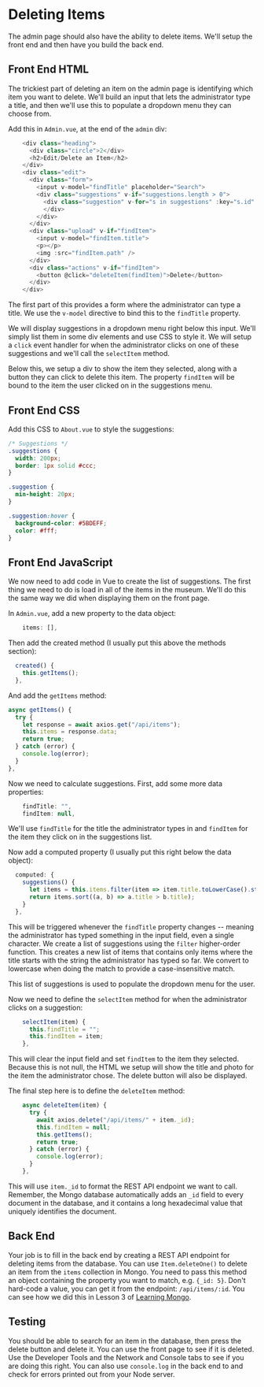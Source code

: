 # Deleting Items

The admin page should also have the ability to delete items. We'll setup the
front end and then have you build the back end.

## Front End HTML

The trickiest part of deleting an item on the admin page is identifying which
item you want to delete. We'll build an input that lets the administrator type a
title, and then we'll use this to populate a dropdown menu they can choose from.

Add this in `Admin.vue`, at the end of the `admin` div:

```javascript
    <div class="heading">
      <div class="circle">2</div>
      <h2>Edit/Delete an Item</h2>
    </div>
    <div class="edit">
      <div class="form">
        <input v-model="findTitle" placeholder="Search">
        <div class="suggestions" v-if="suggestions.length > 0">
          <div class="suggestion" v-for="s in suggestions" :key="s.id" @click="selectItem(s)">{{s.title}}
          </div>
        </div>
      </div>
      <div class="upload" v-if="findItem">
        <input v-model="findItem.title">
        <p></p>
        <img :src="findItem.path" />
      </div>
      <div class="actions" v-if="findItem">
        <button @click="deleteItem(findItem)">Delete</button>
      </div>
    </div>
```

The first part of this provides a form where the administrator can type a title.
We use the `v-model` directive to bind this to the `findTitle` property.

We will display suggestions in a dropdown menu right below this input. We'll
simply list them in some div elements and use CSS to style it. We will setup a
`click` event handler for when the administrator clicks on one of these
suggestions and we'll call the `selectItem` method.

Below this, we setup a div to show the item they selected, along with a button
they can click to delete this item. The property `findItem` will be bound to the
item the user clicked on in the suggestions menu.

## Front End CSS

Add this CSS to `About.vue` to style the suggestions:

```css
/* Suggestions */
.suggestions {
  width: 200px;
  border: 1px solid #ccc;
}

.suggestion {
  min-height: 20px;
}

.suggestion:hover {
  background-color: #5BDEFF;
  color: #fff;
}
```

## Front End JavaScript

We now need to add code in Vue to create the list of suggestions. The first
thing we need to do is load in all of the items in the museum. We'll do this the
same way we did when displaying them on the front page.

In `Admin.vue`, add a new property to the data object:

```javascript
    items: [],
```

Then add the created method (I usually put this above the methods section):

```javascript
  created() {
    this.getItems();
  },
```

And add the `getItems` method:

```javascript
async getItems() {
  try {
    let response = await axios.get("/api/items");
    this.items = response.data;
    return true;
  } catch (error) {
    console.log(error);
  }
},
```

Now we need to calculate suggestions. First, add some more data properties:

```javascript
    findTitle: "",
    findItem: null,
```

We'll use `findTitle` for the title the administrator types in and `findItem`
for the item they click on in the suggestions list.

Now add a computed property (I usually put this right below the data object):

```javascript
  computed: {
    suggestions() {
      let items = this.items.filter(item => item.title.toLowerCase().startsWith(this.findTitle.toLowerCase()));
      return items.sort((a, b) => a.title > b.title);
    }
  },
```

This will be triggered whenever the `findTitle` property changes -- meaning the
administrator has typed something in the input field, even a single character.
We create a list of suggestions using the `filter` higher-order function. This
creates a new list of items that contains only items where the title starts with
the string the administrator has typed so far. We convert to lowercase when
doing the match to provide a case-insensitive match.

This list of suggestions is used to populate the dropdown menu for the user.

Now we need to define the `selectItem` method for when the administrator clicks
on a suggestion:

```javascript
    selectItem(item) {
      this.findTitle = "";
      this.findItem = item;
    },
```

This will clear the input field and set `findItem` to the item they selected.
Because this is not null, the HTML we setup will show the title and photo for
the item the administrator chose. The delete button will also be displayed.

The final step here is to define the `deleteItem` method:

```javascript
    async deleteItem(item) {
      try {
        await axios.delete("/api/items/" + item._id);
        this.findItem = null;
        this.getItems();
        return true;
      } catch (error) {
        console.log(error);
      }
    },
```

This will use `item._id` to format the REST API endpoint we want to call.
Remember, the Mongo database automatically adds an `_id` field to every document
in the database, and it contains a long hexadecimal value that uniquely
identifies the document.

## Back End

Your job is to fill in the back end by creating a REST API endpoint for deleting
items from the database. You can use `Item.deleteOne()` to delete an item from
the `items` collection in Mongo. You need to pass this method an object
containing the property you want to match, e.g. `{_id: 5}`. Don't hard-code a
value, you can get it from the endpoint: `/api/items/:id`. You can see how we
did this in Lesson 3 of [Learning
Mongo](https://github.com/BYU-CS-260/learning-mongo).

## Testing

You should be able to search for an item in the database, then press the delete
button and delete it. You can use the front page to see if it is deleted. Use
the Developer Tools and the Network and Console tabs to see if you are doing
this right. You can also use `console.log` in the back end to and check for
errors printed out from your Node server.
